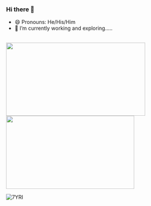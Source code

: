 
  ### Hi there 👋
  
  
  
  - 😄 Pronouns: He/His/Him
  - 🔭 I’m currently working and exploring.....
  <br />

<!--
**mrunal77/mrunal77** is a ✨ _special_ ✨ repository because its `README.md` (this file) appears on your GitHub profile.

Here are some ideas to get you started:

- 🔭 I’m currently working on ...
- 🌱 I’m currently learning ...
- 👯 I’m looking to collaborate on ...
- 🤔 I’m looking for help with ...
- 💬 Ask me about ...
- 📫 How to reach me: ...
- 😄 Pronouns: ...
- ⚡ Fun fact: ...
-->

<span align='left'>
  <a href="#"><img src="https://github-readme-stats.vercel.app/api?username=mrunal77&show_icons=true&count_private=true&theme=dark" width="380" height="200"></a>
</span>

<span align='right'>
  <a href="#"><img src="https://github-readme-stats.vercel.app/api/top-langs/?username=mrunal77&layout=compact&theme=dark" width="350" height="200"></a>
</span>

![7YRI](https://user-images.githubusercontent.com/26838016/194718713-96d8ca1b-1f0b-44c1-a7af-3276ed00bfde.gif)
